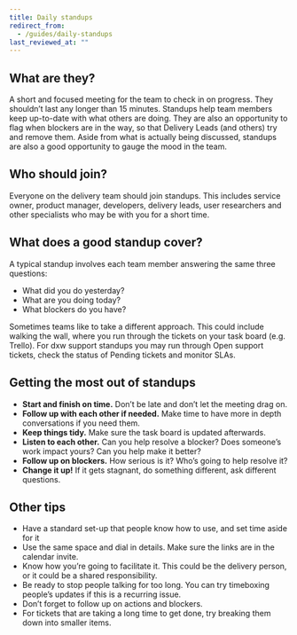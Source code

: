 ```yaml
---
title: Daily standups
redirect_from:
  - /guides/daily-standups
last_reviewed_at: ""
---
```

## What are they?

A short and focused meeting for the team to check in on progress. They shouldn’t
last any longer than 15 minutes. Standups help team members keep up-to-date with
what others are doing. They are also an opportunity to flag when blockers are in
the way, so that Delivery Leads (and others) try and remove them. Aside from
what is actually being discussed, standups are also a good opportunity to gauge
the mood in the team.

## Who should join?

Everyone on the delivery team should join standups. This includes service owner,
product manager, developers, delivery leads, user researchers and other
specialists who may be with you for a short time.

## What does a good standup cover?

A typical standup involves each team member answering the same three questions:

* What did you do yesterday?
* What are you doing today?
* What blockers do you have?

Sometimes teams like to take a different approach. This could include walking
the wall, where you run through the tickets on your task board (e.g. Trello).
For dxw support standups you may run through Open support tickets, check the
status of Pending tickets and monitor SLAs.

## Getting the most out of standups

* **Start and finish on time.** Don’t be late and don’t let the meeting drag on.
* **Follow up with each other if needed.** Make time to have more in depth
  conversations if you need them.
* **Keep things tidy.** Make sure the task board is updated afterwards.
* **Listen to each other.** Can you help resolve a blocker? Does someone’s work
  impact yours? Can you help make it better?
* **Follow up on blockers.** How serious is it? Who’s going to help resolve it?
* **Change it up!** If it gets stagnant, do something different, ask different
  questions.

## Other tips

* Have a standard set-up that people know how to use, and set time aside for it
* Use the same space and dial in details. Make sure the links are in the
  calendar invite.
* Know how you’re going to facilitate it. This could be the delivery person, or
  it could be a shared responsibility.
* Be ready to stop people talking for too long. You can try timeboxing people’s
  updates if this is a recurring issue.
* Don’t forget to follow up on actions and blockers.
* For tickets that are taking a long time to get done, try breaking them down
  into smaller items.